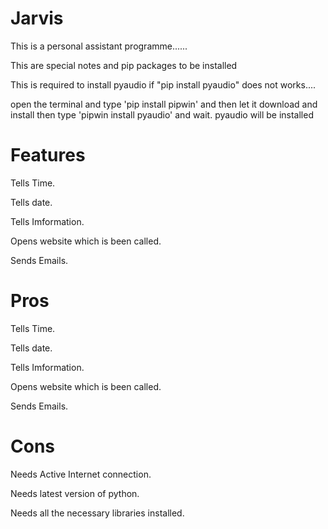 # Jarvis
This is a personal assistant programme......


This are special notes and pip packages to be installed

This is required to install pyaudio if "pip install pyaudio" does not works....

open the  terminal and type 'pip install pipwin' and then let it download and install
then type 'pipwin install pyaudio' and wait. pyaudio will be installed

# Features

Tells Time.

Tells date.

Tells Imformation.

Opens website which is been called.

Sends Emails.

# Pros
Tells Time.

Tells date.

Tells Imformation.

Opens website which is been called.

Sends Emails.


# Cons

Needs Active Internet connection.

Needs latest version of python.

Needs all the necessary libraries installed.

